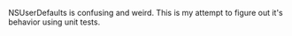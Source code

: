 NSUserDefaults is confusing and weird. This is my attempt to figure out it's behavior using unit tests.
